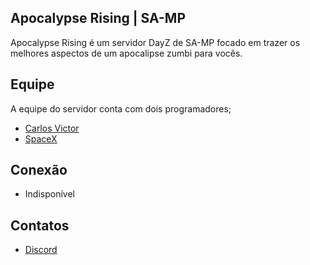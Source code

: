 ## Apocalypse Rising | SA-MP
Apocalypse Rising é um servidor DayZ de SA-MP focado em trazer os melhores aspectos de um apocalipse zumbi para vocês.

## Equipe
A equipe do servidor conta com dois programadores;
- [Carlos Victor](https://github.com/CarlinCV)
- [SpaceX](https://github.com/El-SpaceX)

## Conexão
- Indisponível

## Contatos
- [Discord](https://discord.gg/CZKcV2Vqrn)
